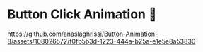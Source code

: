 # Button Click Animation 🤩

https://github.com/anaslaghrissi/Button-Animation-8/assets/108026572/f0fb5b3d-1223-444a-b25a-e1e5e8a53830
